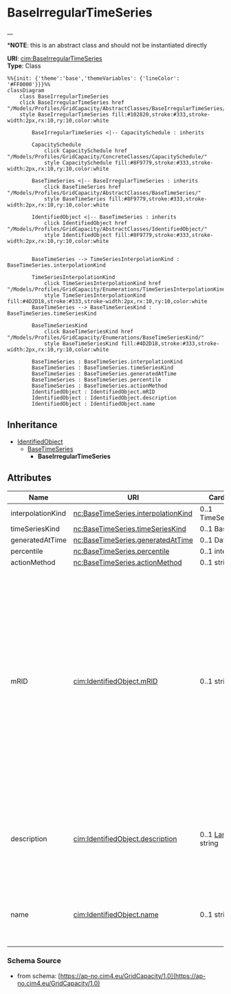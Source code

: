 # BaseIrregularTimeSeries

__

*__NOTE__: this is an abstract class and should not be instantiated directly

**URI**: [cim:BaseIrregularTimeSeries](https://cim.ucaiug.io/ns#BaseIrregularTimeSeries)<br />
**Type**: Class

```mermaid
%%{init: {'theme':'base','themeVariables': {'lineColor': '#FF0000'}}}%%
classDiagram
    class BaseIrregularTimeSeries
    click BaseIrregularTimeSeries href "/Models/Profiles/GridCapacity/AbstractClasses/BaseIrregularTimeSeries/"
    style BaseIrregularTimeSeries fill:#102820,stroke:#333,stroke-width:2px,rx:10,ry:10,color:white

        BaseIrregularTimeSeries <|-- CapacitySchedule : inherits

        CapacitySchedule
            click CapacitySchedule href "/Models/Profiles/GridCapacity/ConcreteClasses/CapacitySchedule/"
            style CapacitySchedule fill:#8F9779,stroke:#333,stroke-width:2px,rx:10,ry:10,color:white
     
        BaseTimeSeries <|-- BaseIrregularTimeSeries : inherits
            click BaseTimeSeries href "/Models/Profiles/GridCapacity/AbstractClasses/BaseTimeSeries/"
            style BaseTimeSeries fill:#8F9779,stroke:#333,stroke-width:2px,rx:10,ry:10,color:white
     
        IdentifiedObject <|-- BaseTimeSeries : inherits
            click IdentifiedObject href "/Models/Profiles/GridCapacity/AbstractClasses/IdentifiedObject/"
            style IdentifiedObject fill:#8F9779,stroke:#333,stroke-width:2px,rx:10,ry:10,color:white


        BaseTimeSeries --> TimeSeriesInterpolationKind : BaseTimeSeries.interpolationKind

        TimeSeriesInterpolationKind
            click TimeSeriesInterpolationKind href "/Models/Profiles/GridCapacity/Enumerations/TimeSeriesInterpolationKind/"
            style TimeSeriesInterpolationKind fill:#4D2D18,stroke:#333,stroke-width:2px,rx:10,ry:10,color:white
        BaseTimeSeries --> BaseTimeSeriesKind : BaseTimeSeries.timeSeriesKind

        BaseTimeSeriesKind
            click BaseTimeSeriesKind href "/Models/Profiles/GridCapacity/Enumerations/BaseTimeSeriesKind/"
            style BaseTimeSeriesKind fill:#4D2D18,stroke:#333,stroke-width:2px,rx:10,ry:10,color:white

        BaseTimeSeries : BaseTimeSeries.interpolationKind
        BaseTimeSeries : BaseTimeSeries.timeSeriesKind
        BaseTimeSeries : BaseTimeSeries.generatedAtTime
        BaseTimeSeries : BaseTimeSeries.percentile
        BaseTimeSeries : BaseTimeSeries.actionMethod
        IdentifiedObject : IdentifiedObject.mRID
        IdentifiedObject : IdentifiedObject.description
        IdentifiedObject : IdentifiedObject.name
```

## Inheritance
* [IdentifiedObject](/Models/Profiles/GridCapacity/AbstractClasses/IdentifiedObject/)
    * [BaseTimeSeries](/Models/Profiles/GridCapacity/AbstractClasses/BaseTimeSeries/)
        * **BaseIrregularTimeSeries**

## Attributes
| Name | URI | Cardinality and Range | Description | Inheritance |
| ---  | --- | --- | --- | --- |
| interpolationKind | [nc:BaseTimeSeries.interpolationKind](https://cim4.eu/ns/nc#BaseTimeSeries.interpolationKind) | 0..1 TimeSeriesInterpolationKind |  | BaseTimeSeries |
| timeSeriesKind | [nc:BaseTimeSeries.timeSeriesKind](https://cim4.eu/ns/nc#BaseTimeSeries.timeSeriesKind) | 0..1 BaseTimeSeriesKind |  | BaseTimeSeries |
| generatedAtTime | [nc:BaseTimeSeries.generatedAtTime](https://cim4.eu/ns/nc#BaseTimeSeries.generatedAtTime) | 0..1 DateTime |  | BaseTimeSeries |
| percentile | [nc:BaseTimeSeries.percentile](https://cim4.eu/ns/nc#BaseTimeSeries.percentile) | 0..1 integer |  | BaseTimeSeries |
| actionMethod | [nc:BaseTimeSeries.actionMethod](https://cim4.eu/ns/nc#BaseTimeSeries.actionMethod) | 0..1 string |  | BaseTimeSeries |
| mRID | [cim:IdentifiedObject.mRID](https://cim.ucaiug.io/ns#IdentifiedObject.mRID) | 0..1 string | Master resource identifier issued by a model authority. The mRID is unique within an exchange context. Global uniqueness is easily achieved by using a UUID, as specified in RFC 4122, for the mRID. The use of UUID is strongly recommended.For CIMXML data files in RDF syntax conforming to IEC 61970-552, the mRID is mapped to rdf:ID or rdf:about attributes that identify CIM object elements. | IdentifiedObject |
| description | [cim:IdentifiedObject.description](https://cim.ucaiug.io/ns#IdentifiedObject.description) | 0..1 [LanguageObject](/Models/Profiles/GridCapacity/ConcreteClasses/LanguageObject/) or string | The description is a free human readable text describing or naming the object. It may be non unique and may not correlate to a naming hierarchy. | IdentifiedObject |
| name | [cim:IdentifiedObject.name](https://cim.ucaiug.io/ns#IdentifiedObject.name) | 0..1 string | The name is any free human readable and possibly non unique text naming the object. | IdentifiedObject |

### Schema Source
* from schema: [https://ap-no.cim4.eu/GridCapacity/1.0](https://ap-no.cim4.eu/GridCapacity/1.0)
